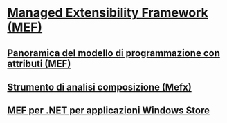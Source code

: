 # [Managed Extensibility Framework (MEF)](index.md)
## [Panoramica del modello di programmazione con attributi (MEF)](attributed-programming-model-overview-mef.md)
## [Strumento di analisi composizione (Mefx)](composition-analysis-tool-mefx.md)
## [MEF per .NET per applicazioni Windows Store](mef-for-net-for-windows-store-apps.md)
